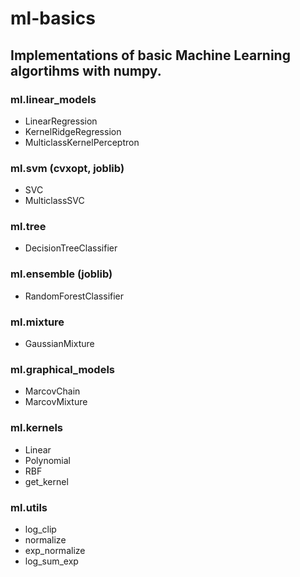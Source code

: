 # ml-basics
## Implementations of basic Machine Learning algortihms with numpy.

### ml.linear_models
* LinearRegression
* KernelRidgeRegression
* MulticlassKernelPerceptron

### ml.svm (cvxopt, joblib)
* SVC
* MulticlassSVC

### ml.tree
* DecisionTreeClassifier

### ml.ensemble (joblib)
* RandomForestClassifier

### ml.mixture
* GaussianMixture

### ml.graphical_models
* MarcovChain
* MarcovMixture

### ml.kernels
* Linear
* Polynomial
* RBF
* get_kernel

### ml.utils
* log_clip
* normalize
* exp_normalize
* log_sum_exp